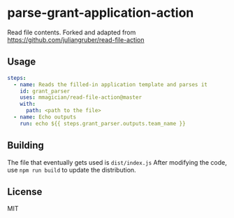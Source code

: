 # parse-grant-application-action

Read file contents. Forked and adapted from https://github.com/juliangruber/read-file-action

## Usage

```yaml
steps:
  - name: Reads the filled-in application template and parses it
    id: grant_parser
    uses: mmagician/read-file-action@master
    with:
      path: <path to the file>
  - name: Echo outputs
    run: echo ${{ steps.grant_parser.outputs.team_name }}
```

## Building

The file that eventually gets used is `dist/index.js`
After modifying the code, use `npm run build` to update the distribution.

## License

MIT
